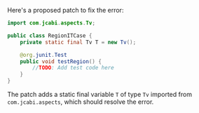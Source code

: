 Here's a proposed patch to fix the error:
```java
import com.jcabi.aspects.Tv;

public class RegionITCase {
    private static final Tv T = new Tv();

    @org.junit.Test
    public void testRegion() {
        //TODO: Add test code here
    }
}
```
The patch adds a static final variable `T` of type `Tv` imported from `com.jcabi.aspects`, which should resolve the error.